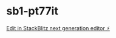 # sb1-pt77it

[Edit in StackBlitz next generation editor ⚡️](https://stackblitz.com/~/github.com/takachino/sb1-pt77it)